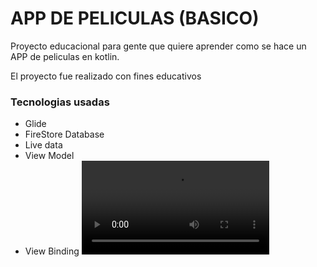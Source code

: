 # APP DE PELICULAS (BASICO)

Proyecto educacional para gente que quiere aprender como se hace un APP de peliculas en kotlin.

El proyecto fue realizado con fines educativos
### Tecnologias usadas

- Glide
- FireStore Database
- Live data
- View Model
- View Binding
![New Recording - 29_6_2021 3_31_36](https://user-images.githubusercontent.com/35823155/124059333-8a43a700-d9f0-11eb-957f-e6145ef6a219.mov
)
